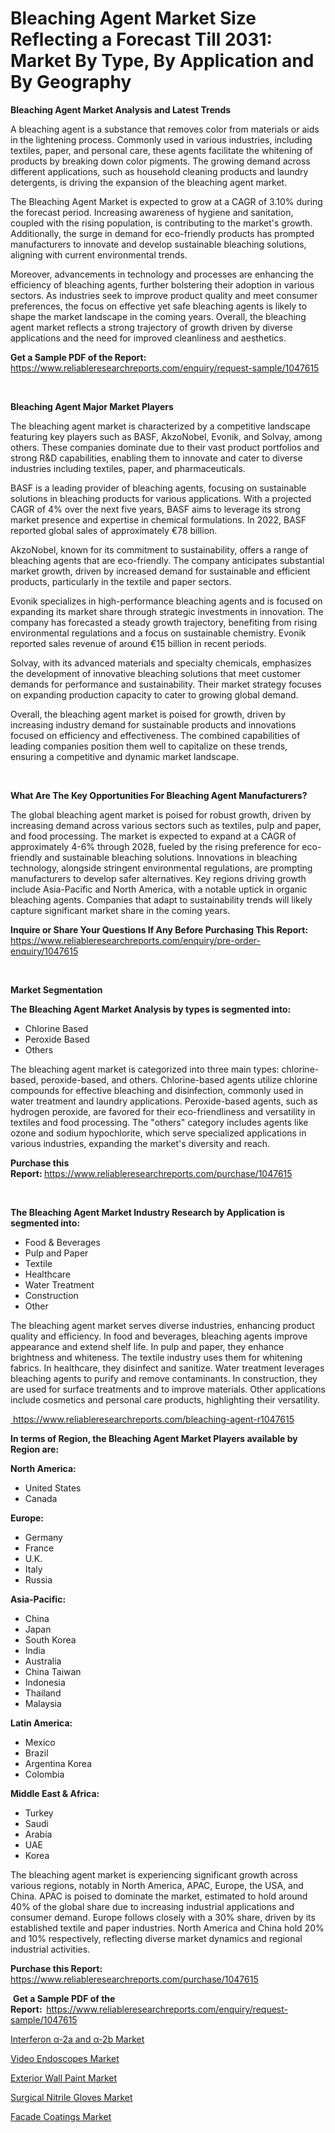 <p><h1>Bleaching Agent Market Size Reflecting a Forecast Till 2031: Market By Type, By Application and By Geography</h1></p><p><strong>Bleaching Agent Market Analysis and Latest Trends</strong></p>
<p><p>A bleaching agent is a substance that removes color from materials or aids in the lightening process. Commonly used in various industries, including textiles, paper, and personal care, these agents facilitate the whitening of products by breaking down color pigments. The growing demand across different applications, such as household cleaning products and laundry detergents, is driving the expansion of the bleaching agent market.</p><p>The Bleaching Agent Market is expected to grow at a CAGR of 3.10% during the forecast period. Increasing awareness of hygiene and sanitation, coupled with the rising population, is contributing to the market's growth. Additionally, the surge in demand for eco-friendly products has prompted manufacturers to innovate and develop sustainable bleaching solutions, aligning with current environmental trends. </p><p>Moreover, advancements in technology and processes are enhancing the efficiency of bleaching agents, further bolstering their adoption in various sectors. As industries seek to improve product quality and meet consumer preferences, the focus on effective yet safe bleaching agents is likely to shape the market landscape in the coming years. Overall, the bleaching agent market reflects a strong trajectory of growth driven by diverse applications and the need for improved cleanliness and aesthetics.</p></p>
<p><strong>Get a Sample PDF of the Report:&nbsp;</strong> <a href="https://www.reliableresearchreports.com/enquiry/request-sample/1047615?utm_campaign=123&utm_medium=2&utm_source=Github&utm_content=ia&utm_term=07112024&utm_id=bleaching-agent">https://www.reliableresearchreports.com/enquiry/request-sample/1047615</a></p>
<p>&nbsp;</p>
<p><strong>Bleaching Agent Major Market Players</strong></p>
<p><p>The bleaching agent market is characterized by a competitive landscape featuring key players such as BASF, AkzoNobel, Evonik, and Solvay, among others. These companies dominate due to their vast product portfolios and strong R&D capabilities, enabling them to innovate and cater to diverse industries including textiles, paper, and pharmaceuticals.</p><p>BASF is a leading provider of bleaching agents, focusing on sustainable solutions in bleaching products for various applications. With a projected CAGR of 4% over the next five years, BASF aims to leverage its strong market presence and expertise in chemical formulations. In 2022, BASF reported global sales of approximately €78 billion.</p><p>AkzoNobel, known for its commitment to sustainability, offers a range of bleaching agents that are eco-friendly. The company anticipates substantial market growth, driven by increased demand for sustainable and efficient products, particularly in the textile and paper sectors.</p><p>Evonik specializes in high-performance bleaching agents and is focused on expanding its market share through strategic investments in innovation. The company has forecasted a steady growth trajectory, benefiting from rising environmental regulations and a focus on sustainable chemistry. Evonik reported sales revenue of around €15 billion in recent periods.</p><p>Solvay, with its advanced materials and specialty chemicals, emphasizes the development of innovative bleaching solutions that meet customer demands for performance and sustainability. Their market strategy focuses on expanding production capacity to cater to growing global demand.</p><p>Overall, the bleaching agent market is poised for growth, driven by increasing industry demand for sustainable products and innovations focused on efficiency and effectiveness. The combined capabilities of leading companies position them well to capitalize on these trends, ensuring a competitive and dynamic market landscape.</p></p>
<p>&nbsp;</p>
<p><strong>What Are The Key Opportunities For Bleaching Agent Manufacturers?</strong></p>
<p><p>The global bleaching agent market is poised for robust growth, driven by increasing demand across various sectors such as textiles, pulp and paper, and food processing. The market is expected to expand at a CAGR of approximately 4-6% through 2028, fueled by the rising preference for eco-friendly and sustainable bleaching solutions. Innovations in bleaching technology, alongside stringent environmental regulations, are prompting manufacturers to develop safer alternatives. Key regions driving growth include Asia-Pacific and North America, with a notable uptick in organic bleaching agents. Companies that adapt to sustainability trends will likely capture significant market share in the coming years.</p></p>
<p><strong>Inquire or Share Your Questions If Any Before Purchasing This Report:</strong> <a href="https://www.reliableresearchreports.com/enquiry/pre-order-enquiry/1047615?utm_campaign=123&utm_medium=2&utm_source=Github&utm_content=ia&utm_term=07112024&utm_id=bleaching-agent">https://www.reliableresearchreports.com/enquiry/pre-order-enquiry/1047615</a></p>
<p>&nbsp;</p>
<p><strong>Market Segmentation</strong></p>
<p><strong>The Bleaching Agent Market Analysis by types is segmented into:</strong></p>
<p><ul><li>Chlorine Based</li><li>Peroxide Based</li><li>Others</li></ul></p>
<p><p>The bleaching agent market is categorized into three main types: chlorine-based, peroxide-based, and others. Chlorine-based agents utilize chlorine compounds for effective bleaching and disinfection, commonly used in water treatment and laundry applications. Peroxide-based agents, such as hydrogen peroxide, are favored for their eco-friendliness and versatility in textiles and food processing. The "others" category includes agents like ozone and sodium hypochlorite, which serve specialized applications in various industries, expanding the market's diversity and reach.</p></p>
<p><strong>Purchase this Report:&nbsp;</strong><a href="https://www.reliableresearchreports.com/purchase/1047615?utm_campaign=123&utm_medium=2&utm_source=Github&utm_content=ia&utm_term=07112024&utm_id=bleaching-agent">https://www.reliableresearchreports.com/purchase/1047615</a></p>
<p>&nbsp;</p>
<p><strong>The Bleaching Agent Market Industry Research by Application is segmented into:</strong></p>
<p><ul><li>Food & Beverages</li><li>Pulp and Paper</li><li>Textile</li><li>Healthcare</li><li>Water Treatment</li><li>Construction</li><li>Other</li></ul></p>
<p><p>The bleaching agent market serves diverse industries, enhancing product quality and efficiency. In food and beverages, bleaching agents improve appearance and extend shelf life. In pulp and paper, they enhance brightness and whiteness. The textile industry uses them for whitening fabrics. In healthcare, they disinfect and sanitize. Water treatment leverages bleaching agents to purify and remove contaminants. In construction, they are used for surface treatments and to improve materials. Other applications include cosmetics and personal care products, highlighting their versatility.</p></p>
<p><a href="https://www.reliableresearchreports.com/bleaching-agent-r1047615?utm_campaign=123&utm_medium=2&utm_source=Github&utm_content=ia&utm_term=07112024&utm_id=bleaching-agent">&nbsp;https://www.reliableresearchreports.com/bleaching-agent-r1047615</a></p>
<p><strong>In terms of Region, the Bleaching Agent Market Players available by Region are:</strong></p>
<p>
    <p> <strong> North America: </strong>
        <ul>
            <li>United States</li>
            <li>Canada</li>
        </ul>
        </p> 
    <p> <strong> Europe: </strong>
        <ul>
            <li>Germany</li>
            <li>France</li>
            <li>U.K.</li>
            <li>Italy</li>
            <li>Russia</li>
        </ul>
        </p> 
    <p> <strong> Asia-Pacific: </strong>
        <ul>
            <li>China</li>
            <li>Japan</li>
            <li>South Korea</li>
            <li>India</li>
            <li>Australia</li>
            <li>China Taiwan</li>
            <li>Indonesia</li>
            <li>Thailand</li>
            <li>Malaysia</li>
        </ul>
        </p> 
    <p> <strong> Latin America: </strong>
        <ul>
            <li>Mexico</li>
            <li>Brazil</li>
            <li>Argentina Korea</li>
            <li>Colombia</li>
        </ul>
        </p> 
    <p> <strong> Middle East & Africa: </strong>
        <ul>
            <li>Turkey</li>
            <li>Saudi</li>
            <li>Arabia</li>
            <li>UAE</li>
            <li>Korea</li>
        </ul>
    </p>
    </p>
<p><p>The bleaching agent market is experiencing significant growth across various regions, notably in North America, APAC, Europe, the USA, and China. APAC is poised to dominate the market, estimated to hold around 40% of the global share due to increasing industrial applications and consumer demand. Europe follows closely with a 30% share, driven by its established textile and paper industries. North America and China hold 20% and 10% respectively, reflecting diverse market dynamics and regional industrial activities.</p></p>
<p><strong>Purchase this Report: </strong><a href="https://www.reliableresearchreports.com/purchase/1047615?utm_campaign=123&utm_medium=2&utm_source=Github&utm_content=ia&utm_term=07112024&utm_id=bleaching-agent">https://www.reliableresearchreports.com/purchase/1047615</a></p>
<p>&nbsp;<strong>Get a Sample PDF of the Report:&nbsp;&nbsp;</strong><a href="https://www.reliableresearchreports.com/enquiry/request-sample/1047615?utm_campaign=123&utm_medium=2&utm_source=Github&utm_content=ia&utm_term=07112024&utm_id=bleaching-agent">https://www.reliableresearchreports.com/enquiry/request-sample/1047615</a></p>
<p><strong></strong></p>
<p><p><a href="https://www.linkedin.com/pulse/interferon-%CE%B1-2a-%CE%B1-2b-market-evolution-global-trends-regional-yjtxe?utm_campaign=123&utm_medium=2&utm_source=Github&utm_content=ia&utm_term=07112024&utm_id=bleaching-agent">Interferon α-2a and α-2b Market</a></p><p><a href="https://issuu.com/reportprime-2/docs/video-endoscopes-market-size-2030.p_083d4125483ea3?utm_campaign=123&utm_medium=2&utm_source=Github&utm_content=ia&utm_term=07112024&utm_id=bleaching-agent">Video Endoscopes Market</a></p><p><a href="https://github.com/tacitam515l/Market-Research-Report-List-1/blob/main/exterior-wall-paint-market.md?utm_campaign=123&utm_medium=2&utm_source=Github&utm_content=ia&utm_term=07112024&utm_id=bleaching-agent">Exterior Wall Paint Market</a></p><p><a href="https://issuu.com/reportprime-2/docs/surgical-nitrile-gloves-market-size_0d1e1127b03c1f?utm_campaign=123&utm_medium=2&utm_source=Github&utm_content=ia&utm_term=07112024&utm_id=bleaching-agent">Surgical Nitrile Gloves Market</a></p><p><a href="https://github.com/JamesCox407/Market-Research-Report-List-1/blob/main/facade-coatings-market.md?utm_campaign=123&utm_medium=2&utm_source=Github&utm_content=ia&utm_term=07112024&utm_id=bleaching-agent">Facade Coatings Market</a></p></p>